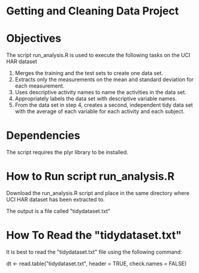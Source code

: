 # Getting and Cleaning Data Project


# Objectives

The script run_analysis.R is used to execute the following tasks on the UCI HAR dataset

1. Merges the training and the test sets to create one data set.
2. Extracts only the measurements on the mean and standard deviation for each measurement. 
3. Uses descriptive activity names to name the activities in the data set.
4. Appropriately labels the data set with descriptive variable names. 
5. From the data set in step 4, creates a second, independent tidy data set with the average of each variable for each activity and each subject.


# Dependencies

The script requires the plyr library to be installed.

# How to Run script run_analysis.R

Download the run_analysis.R script and place in the same directory where UCI HAR dataset has been extracted to.

The output is a file called "tidydataset.txt"

# How To Read the "tidydataset.txt"

It is best to read the "tidydataset.txt" file using the following command:

dt <- read.table("tidydataset.txt", header = TRUE, check.names = FALSE)
